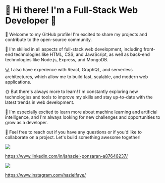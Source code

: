 # 🌌 Hi there! I'm a Full-Stack Web Developer 🌌

🌟 Welcome to my GitHub profile! I'm excited to share my projects and contribute to the open-source community.

🔭 I'm skilled in all aspects of full-stack web development, including front-end technologies like HTML, CSS, and JavaScript, as well as back-end technologies like Node.js, Express, and MongoDB.

💻 I also have experience with React, GraphQL, and serverless architectures, which allow me to build fast, scalable, and modern web applications.

🌞 But there's always more to learn! I'm constantly exploring new technologies and tools to improve my skills and stay up-to-date with the latest trends in web development.

🌱 I'm especially excited to learn more about machine learning and artificial intelligence, and I'm always looking for new challenges and opportunities to grow as a developer.

💬 Feel free to reach out if you have any questions or if you'd like to collaborate on a project. Let's build something awesome together!


<img src="https://img.icons8.com/color/48/000000/linkedin-circled.png"/> 

https://www.linkedin.com/in/jahaziel-ponsaran-a87646237/


<img src="https://img.icons8.com/color/48/000000/instagram-new.png"/>

https://www.instagram.com/hazielfaye/
